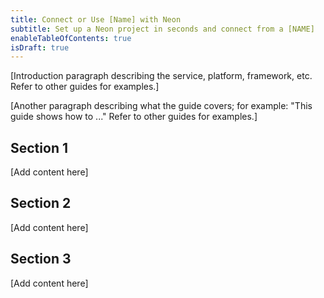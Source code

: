 ```yaml
---
title: Connect or Use [Name] with Neon
subtitle: Set up a Neon project in seconds and connect from a [NAME]
enableTableOfContents: true
isDraft: true
---
```


[Introduction paragraph describing the service, platform, framework, etc. Refer to other guides for examples.]

[Another paragraph describing what the guide covers; for example: "This guide shows how to ..." Refer to other guides for examples.]

## Section 1

[Add content here]

## Section 2

[Add content here]

## Section 3

[Add content here]

<NeedHelp/>